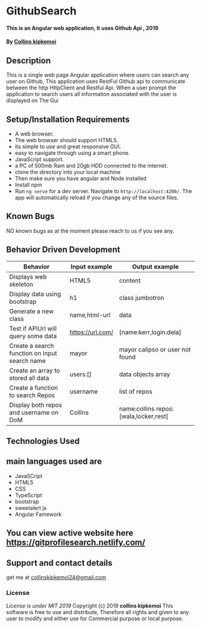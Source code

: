 # GithubSearch
#### This is an Angular web application, It uses Github Api , 2019
#### By **[Collins kipkemoi](https://github.com/kipkemoimayor)**
## Description
This is a single web page Angular application where users can search any user on Github, This application uses RestFul Github api to communicate between the http HttpClient and Restful Api. When a user prompt the application to search users all information associated with the user is displayed on The Gui
## Setup/Installation Requirements
* A web browser.
* The web browser should support HTML5.
* its simple to use and great responsive GUI.
* easy to navigate through using a smart phone.
* JavaScript support.
* a PC of 500mb Ram and 20gb HDD connected to the internet.
* clone the directory into your local machine
* Then make sure you have angular and Node installed
* Install npm
* Run `ng serve` for a dev server. Navigate to `http://localhost:4200/`. The app will automatically reload if you change any of the source files.
## Known Bugs
NO known bugs as at the moment please reach to us if you see any.
## Behavior Driven Development

| __Behavior__  | __Input example__ | __Output example__ |
| ------------- | ----------------- | ------------------ |
| Displays web skeleton | HTML5   | content |
| Display data using bootstrap  | h1    | class jumbotron |
| Generate a new class | name,html-url | data |
| Test if APiUrl will query some data | https://url.com/ | [name:kerr,login:dela] |
| Create a search function on input search name | mayor | mayor calipso or user not found |
| Create an array to stored all data   | users:[] | data objects array |
| Create a function to search Repos| username | list of repos |
| Display both repos and username on DoM | Collins | name:collins repos:[wala,locker,rest] |
## Technologies Used
## main languages used are
* JavaSCript
* HTML5
* CSS
* TypeScript
* bootstrap
* sweetalert js
* Angular Famework
## You can view active website here https://gitprofilesearch.netlify.com/
## Support and contact details
get me at collinskipkemoi24@gmail.com
### License
*License is under MIT 2019*
Copyright (c) 2019 **collins kipkemoi**
This software is free to use and distribute, Therefore all rights and given to any user to modify and either use for Commercial purpose or local purpose.

